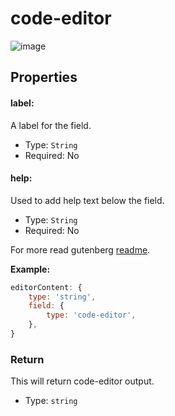 # code-editor

![image](https://user-images.githubusercontent.com/6297436/39417719-d00fa648-4c73-11e8-97ab-c91d742d3244.png)

## Properties

#### label:

A label for the field.

- Type: `String`
- Required: No

#### help:

Used to add help text below the field.

- Type: `String`
- Required: No

For more read gutenberg [readme](https://github.com/WordPress/gutenberg/tree/master/components/code-editor).

**Example:**

```js
editorContent: {
	type: 'string',
	field: {
		type: 'code-editor',
	},
}
```

### Return

This will return code-editor output.

- Type: `string`
